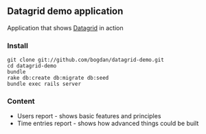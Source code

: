 ## Datagrid demo application

Application that shows [Datagrid](https://github.com/bogdan/datagrid) in action


### Install

```
git clone git://github.com/bogdan/datagrid-demo.git
cd datagrid-demo
bundle
rake db:create db:migrate db:seed
bundle exec rails server
```

### Content

* Users report - shows basic features and principles
* Time entries report - shows how advanced things could be built

